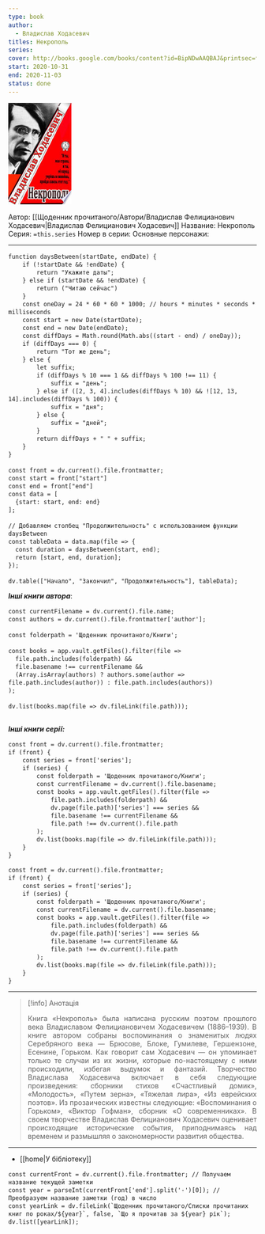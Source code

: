 ```yaml
---
type: book
author:
  - Владислав Ходасевич
titles: Некрополь
series: 
cover: http://books.google.com/books/content?id=BipNDwAAQBAJ&printsec=frontcover&img=1&zoom=1&edge=curl&source=gbs_api
start: 2020-10-31
end: 2020-11-03
status: done
---
```

![cover|150](media/cover!150-256.jpg)

Автор: [[Щоденник прочитаного/Автори/Владислав Фелицианович Ходасевич|Владислав Фелицианович Ходасевич]]
Название: Некрополь
Серия:  `=this.series`
Номер в серии:
Основные персонажи:

---
```dataviewjs
function daysBetween(startDate, endDate) {
	if (!startDate && !endDate) { 
		return "Укажите даты"; 
	} else if (startDate && !endDate) {
		return ("Читаю сейчас")
	}
	const oneDay = 24 * 60 * 60 * 1000; // hours * minutes * seconds * milliseconds
	const start = new Date(startDate);
	const end = new Date(endDate);
	const diffDays = Math.round(Math.abs((start - end) / oneDay));
	if (diffDays === 0) {
		return "Тот же день";   
	} else {
		let suffix;     
	    if (diffDays % 10 === 1 && diffDays % 100 !== 11) {
		    suffix = "день";     
	    } else if ([2, 3, 4].includes(diffDays % 10) && ![12, 13, 14].includes(diffDays % 100)) {
			suffix = "дня";     
		} else {       
			suffix = "дней";     
		}          
		return diffDays + " " + suffix;   
	} 
}  

const front = dv.current().file.frontmatter;
const start = front["start"]
const end = front["end"]
const data = [
  {start: start, end: end}
];

// Добавляем столбец "Продолжительность" с использованием функции daysBetween
const tableData = data.map(file => {
  const duration = daysBetween(start, end);
  return [start, end, duration];
});

dv.table(["Начало", "Закончил", "Продолжительность"], tableData);
```
***Інші книги автора***:
```dataviewjs
const currentFilename = dv.current().file.name;
const authors = dv.current().file.frontmatter['author'];

const folderpath = 'Щоденник прочитаного/Книги';

const books = app.vault.getFiles().filter(file =>
  file.path.includes(folderpath) &&
  file.basename !== currentFilename &&
  (Array.isArray(authors) ? authors.some(author => file.path.includes(author)) : file.path.includes(authors))
);

dv.list(books.map(file => dv.fileLink(file.path)));


```
***Інші книги серії:***
```dataviewjs
const front = dv.current().file.frontmatter;
if (front) {
	const series = front['series'];
	if (series) {
		const folderpath = 'Щоденник прочитаного/Книги';
		const currentFilename = dv.current().file.basename;
		const books = app.vault.getFiles().filter(file =>  
			file.path.includes(folderpath) && 
			dv.page(file.path)['series'] === series && 
			file.basename !== currentFilename &&
			file.path !== dv.current().file.path 
		);
		dv.list(books.map(file => dv.fileLink(file.path)));
	}
}

```

```dataviewjs
const front = dv.current().file.frontmatter;
if (front) {
	const series = front['series'];
	if (series) {
		const folderpath = 'Щоденник прочитаного/Книги';
		const currentFilename = dv.current().file.basename;
		const books = app.vault.getFiles().filter(file =>  
			file.path.includes(folderpath) && 
			dv.page(file.path)['series'] === series && 
			file.basename !== currentFilename &&
			file.path !== dv.current().file.path 
		);
		dv.list(books.map(file => dv.fileLink(file.path)));
	}
}

```

---
>[!info] Анотація
><p align="justify">Книга «Некрополь» была написана русским поэтом прошлого века Владиславом Фелициановичем Ходасевичем (1886–1939). В книге автором собраны воспоминания о знаменитых людях Серебряного века — Брюсове, Блоке, Гумилеве, Гершензоне, Есенине, Горьком. Как говорит сам Ходасевич — он упоминает только те случаи из их жизни, которые по-настоящему с ними происходили, избегая выдумок и фантазий. Творчество Владислава Ходасевича включает в себя следующие произведения: сборники стихов «Счастливый домик», «Молодость», «Путем зерна», «Тяжелая лира», «Из еврейских поэтов». Из прозаических известны следующие: «Воспоминания о Горьком», «Виктор Гофман», сборник «О современниках». В своем творчестве Владислав Фелицианович Ходасевич оценивает происходящие исторические события, приподнимаясь над временем и размышляя о закономерности развития общества.</p>

___

- [[home|У бібліотеку]]
```dataviewjs
const currentFront = dv.current().file.frontmatter; // Получаем название текущей заметки
const year = parseInt(currentFront['end'].split('-')[0]); // Преобразуем название заметки (год) в число
const yearLink = dv.fileLink(`Щоденник прочитаного/Списки прочитаних книг по роках/${year}`, false, `Що я прочитав за ${year} рік`);
dv.list([yearLink]);
```